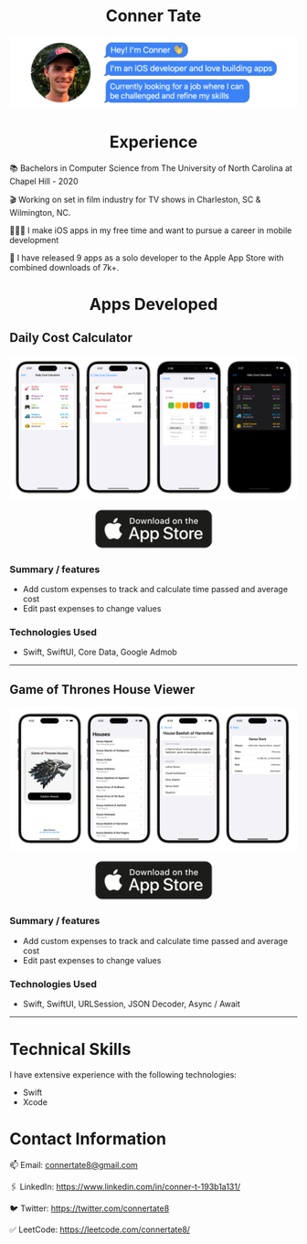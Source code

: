 <h1 align="center">
  Conner Tate
</h1>

<p align="center">
  <img src="headerImage.png" style="max-width: 100%; height: auto;">
</p>

<h1 align="center">
Experience
</h1>

📚 Bachelors in Computer Science from The University of North Carolina at Chapel Hill - 2020

🎬 Working on set in film industry for TV shows in Charleston, SC & Wilmington, NC.

👨🏻‍💻 I make iOS apps in my free time and want to pursue a career in mobile development

📱 I have released 9 apps as a solo developer to the Apple App Store with combined downloads of 7k+.


<h1 align="center">
Apps Developed
</h1>


## Daily Cost Calculator 

<p align="center">
  <img src="dailyCostTransparent.png" style="max-width: 100%; height: auto;">
</p>

<p align="center">
  <a href="https://apps.apple.com/us/app/daily-cost-calculator/id6443849658">
    <img src="appStoreLink.png" alt="Image" width="210" height="70" style="border-radius:20px;">
  </a>
</p>

### Summary / features
- Add custom expenses to track and calculate time passed and average cost
- Edit past expenses to change values

### Technologies Used
- Swift, SwiftUI, Core Data, Google Admob


***


## Game of Thrones House Viewer 

<p align="center">
  <img src="transparentGOT.png" style="max-width: 100%; height: auto;">
</p>

<p align="center">
  <a href="https://github.com/connertate/Game-of-Thrones-Houses">
    <img src="appStoreLink.png" alt="Image" width="210" height="70" style="border-radius:20px;">
  </a>
</p>

### Summary / features
- Add custom expenses to track and calculate time passed and average cost
- Edit past expenses to change values

### Technologies Used
- Swift, SwiftUI, URLSession, JSON Decoder, Async / Await


***


# Technical Skills
I have extensive experience with the following technologies:
- Swift
- Xcode

# Contact Information
  
📫 Email: connertate8@gmail.com

🖇️ LinkedIn: https://www.linkedin.com/in/conner-t-193b1a131/

🐦 Twitter: https://twitter.com/connertate8

✅ LeetCode: https://leetcode.com/connertate8/
